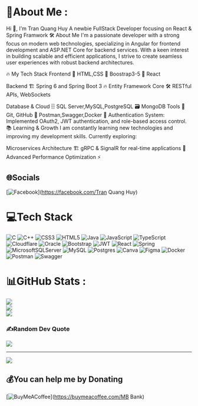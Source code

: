 # 💫About Me :
Hi 👋, I'm Tran Quang Huy
A newbie FullStack Developer focusing on React & Spring Framwork
🛠️ About Me
I'm a passionate developer with a strong focus on modern web technologies, specializing in Angular for frontend development and ASP.NET Core for backend services. With a keen interest in building scalable and efficient applications, I strive to create seamless user experiences with robust backend architectures.

🔥 My Tech Stack
Frontend
📜 HTML,CSS
🎨 Boostrap3-5
🌟 React 

Backend
🏗️ Spring 6 and Spring Boot 3
🔥 Entity Framework Core 
🛠️ RESTful APIs, WebSockets

Database & Cloud
🗄️ SQL Server,MySQL,PostgreSQL
🗃️ MongoDB
Tools
📂 Git, GitHub
🚀 Postman,Swagger,Docker
🔗 Authentication System: Implemented OAuth2, JWT authentication, and role-based access control.
📚 Learning & Growth
I am constantly learning new technologies and improving my development skills. Currently exploring:

Microservices Architecture 🏗️
gRPC & SignalR for real-time applications 📡
Advanced Performance Optimization ⚡

## 🌐Socials
[![Facebook](https://img.shields.io/badge/Facebook-%231877F2.svg?logo=Facebook&logoColor=white)](https://facebook.com/Tran Quang Huy) 

# 💻Tech Stack
![C](https://img.shields.io/badge/c-%2300599C.svg?style=for-the-badge&logo=c&logoColor=white) ![C++](https://img.shields.io/badge/c++-%2300599C.svg?style=for-the-badge&logo=c%2B%2B&logoColor=white) ![CSS3](https://img.shields.io/badge/css3-%231572B6.svg?style=for-the-badge&logo=css3&logoColor=white) ![HTML5](https://img.shields.io/badge/html5-%23E34F26.svg?style=for-the-badge&logo=html5&logoColor=white) ![Java](https://img.shields.io/badge/java-%23ED8B00.svg?style=for-the-badge&logo=java&logoColor=white) ![JavaScript](https://img.shields.io/badge/javascript-%23323330.svg?style=for-the-badge&logo=javascript&logoColor=%23F7DF1E) ![TypeScript](https://img.shields.io/badge/typescript-%23007ACC.svg?style=for-the-badge&logo=typescript&logoColor=white) ![Cloudflare](https://img.shields.io/badge/Cloudflare-F38020?style=for-the-badge&logo=Cloudflare&logoColor=white) ![Oracle](https://img.shields.io/badge/Oracle-F80000?style=for-the-badge&logo=oracle&logoColor=white) ![Bootstrap](https://img.shields.io/badge/bootstrap-%23563D7C.svg?style=for-the-badge&logo=bootstrap&logoColor=white) ![JWT](https://img.shields.io/badge/JWT-black?style=for-the-badge&logo=JSON%20web%20tokens) ![React](https://img.shields.io/badge/react-%2320232a.svg?style=for-the-badge&logo=react&logoColor=%2361DAFB) ![Spring](https://img.shields.io/badge/spring-%236DB33F.svg?style=for-the-badge&logo=spring&logoColor=white) ![MicrosoftSQLServer](https://img.shields.io/badge/Microsoft%20SQL%20Sever-CC2927?style=for-the-badge&logo=microsoft%20sql%20server&logoColor=white) ![MySQL](https://img.shields.io/badge/mysql-%2300f.svg?style=for-the-badge&logo=mysql&logoColor=white) ![Postgres](https://img.shields.io/badge/postgres-%23316192.svg?style=for-the-badge&logo=postgresql&logoColor=white) ![Canva](https://img.shields.io/badge/Canva-%2300C4CC.svg?style=for-the-badge&logo=Canva&logoColor=white) 	![Figma](https://img.shields.io/badge/figma-%23F24E1E.svg?style=for-the-badge&logo=figma&logoColor=white) ![Docker](https://img.shields.io/badge/docker-%230db7ed.svg?style=for-the-badge&logo=docker&logoColor=white) ![Postman](https://img.shields.io/badge/Postman-FF6C37?style=for-the-badge&logo=postman&logoColor=white) ![Swagger](https://img.shields.io/badge/-Swagger-%23Clojure?style=for-the-badge&logo=swagger&logoColor=white)
# 📊GitHub Stats :
![](https://github-readme-stats.vercel.app/api?username=chube-coder-2k4&theme=dark&hide_border=false&include_all_commits=false&count_private=false)<br/>
![](https://github-readme-streak-stats.herokuapp.com/?user=chube-coder-2k4&theme=dark&hide_border=false)<br/>
![](https://github-readme-stats.vercel.app/api/top-langs/?username=chube-coder-2k4&theme=dark&hide_border=false&include_all_commits=false&count_private=false&layout=compact)

### ✍️Random Dev Quote
![](https://quotes-github-readme.vercel.app/api?type=horizontal&theme=tokyonight)

---
[![](https://visitcount.itsvg.in/api?id=chube-coder-2k4&icon=0&color=0)](https://visitcount.itsvg.in)

  ## 💰You can help me by Donating
  [![BuyMeACoffee](https://img.shields.io/badge/Buy%20Me%20a%20Coffee-ffdd00?style=for-the-badge&logo=buy-me-a-coffee&logoColor=black)](https://buymeacoffee.com/MB Bank) 

  <!-- Proudly created with GPRM ( https://gprm.itsvg.in ) -->
  
